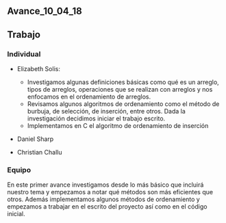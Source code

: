 ## Avance_10_04_18

## Trabajo 

### Individual

- Elizabeth Solis: 
	- Investigamos algunas definiciones básicas como qué es un arreglo, tipos de arreglos, operaciones que se realizan con arreglos y nos enfocamos en el ordenamiento de arreglos. 
	- Revisamos algunos algoritmos de ordenamiento como el método de burbuja, de selección, de inserción, entre otros. Dada la investigación decidimos iniciar el trabajo escrito.
	- Implementamos en C el algoritmo de ordenamiento de inserción



- Daniel Sharp

- Christian Challu



### Equipo

En este primer avance investigamos desde lo más básico que incluirá nuestro tema y empezamos a notar qué métodos son más eficientes que otros. Además implementamos algunos métodos de ordenamiento y empezamos a trabajar en el escrito del proyecto así como en el código inicial.

